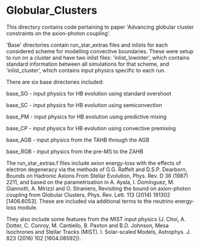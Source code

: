 # Globular_Clusters
This directory contains code pertaining to paper 'Advancing globular cluster constraints on the axion-photon coupling'.

'Base' directories contain run_star_extras files and inlists for each considered scheme for modelling convective boundaries. These were setup to run on a cluster and have two inlist files: 'inlist_lowinter', which contains standard information between all simulations for that scheme, and 'inlist_cluster', which contains input physics specific to each run.

There are six base directories included:
 
  base_SO - input physics for HB evolution using standard overshoot

  base_SC - input physics for HB evolution using semiconvection

  base_PM - input physics for HB evolution using predictive mixing

  base_CP - input physics for HB evolution using convective premixing

  base_AGB - input physics from the TAHB through the AGB

  base_RGB - input physics from the pre-MS to the ZAHB
  
The run_star_extras.f files include axion energy-loss with the effects of electron degeneracy via the methods of G.G. Raffelt and D.S.P. Dearborn, Bounds on Hadronic Axions From Stellar Evolution, Phys. Rev. D 36 (1987) 2211, and based on the parametrisation in A. Ayala, I. Domínguez, M. Giannotti, A. Mirizzi and O. Straniero, Revisiting the bound on axion-photon coupling from Globular Clusters, Phys. Rev. Lett. 113 (2014) 191302 [1406.6053]. These are included via additional terms to the neutrino energy-loss module. 

They also include some features from the MIST input physics (J. Choi, A. Dotter, C. Conroy, M. Cantiello, B. Paxton and B.D. Johnson, Mesa Isochrones and Stellar Tracks (MIST). I. Solar-scaled Models, Astrophys. J. 823 (2016) 102 [1604.08592]).
